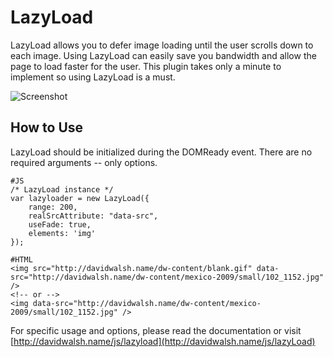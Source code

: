 LazyLoad
=========

LazyLoad allows you to defer image loading until the user scrolls down to each image. Using LazyLoad can easily save you bandwidth and allow the page to load faster for the user.  This plugin takes only a minute to implement so using LazyLoad is a must.

![Screenshot](http://davidwalsh.name/dw-content/lazyload.png)


How to Use
----------

LazyLoad should be initialized during the DOMReady event.  There are no required arguments -- only options.

	#JS
	/* LazyLoad instance */
	var lazyloader = new LazyLoad({
		range: 200,
		realSrcAttribute: "data-src",
		useFade: true,
		elements: 'img'
	});
	
	#HTML
	<img src="http://davidwalsh.name/dw-content/blank.gif" data-src="http://davidwalsh.name/dw-content/mexico-2009/small/102_1152.jpg" />
	<!-- or -->
	<img data-src="http://davidwalsh.name/dw-content/mexico-2009/small/102_1152.jpg" />
	

For specific usage and options, please read the documentation or visit [http://davidwalsh.name/js/lazyload](http://davidwalsh.name/js/lazyLoad)